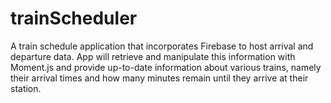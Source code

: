 # trainScheduler
A train schedule application that incorporates Firebase to host arrival and departure data. App will retrieve and manipulate this information with Moment.js and provide up-to-date information about various trains, namely their arrival times and how many minutes remain until they arrive at their station.
